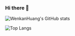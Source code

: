### Hi there 👋

<!--
**WenkanHuang/WenkanHuang** is a ✨ _special_ ✨ repository because its `README.md` (this file) appears on your GitHub profile.

Here are some ideas to get you started:

- 🔭 I’m currently working on ...
- 🌱 I’m currently learning ...
- 👯 I’m looking to collaborate on ...
- 🤔 I’m looking for help with ...
- 💬 Ask me about ...
- 📫 How to reach me: ...
- 😄 Pronouns: ...
- ⚡ Fun fact: ...
-->

![WenkanHuang's GitHub stats](https://github-readme-stats.vercel.app/api?username=CodingPlatelets&show_icons=true&theme=radical)

![Top Langs](https://github-readme-stats.vercel.app/api/top-langs/?username=CodingPlatelets&layout=compact&hide=html,css,scss,makefile&exclude_repo=CodingPlatelets.github.io&langs_count=8)
